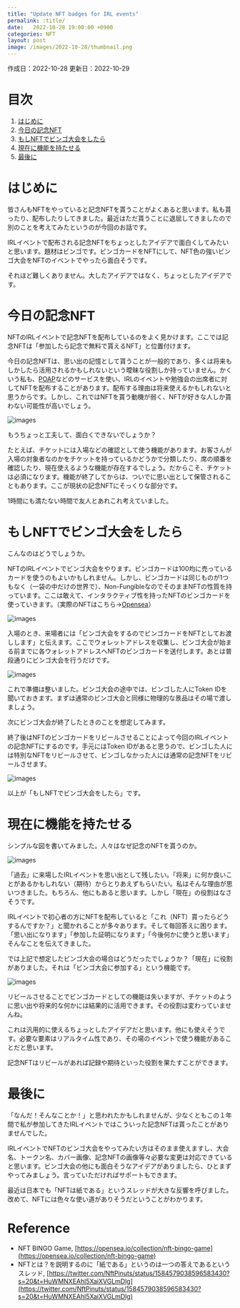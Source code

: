 ```yaml
---
title: "Update NFT badges for IRL events"
permalink: :title/
date:   2022-10-28 19:00:00 +0900
categories: NFT
layout: post
image: /images/2022-10-28/thumbnail.png
---
```


作成日：2022-10-28
更新日：2022-10-29

# **目次**
1. [はじめに](#はじめに)
2. [今日の記念NFT](#今日の記念nft)
3. [もしNFTでビンゴ大会をしたら](#もしnftでビンゴ大会をしたら)
4. [現在に機能を持たせる](#現在に機能を持たせる)
5. [最後に](#最後に)

# **はじめに**

皆さんもNFTをやっていると記念NFTを貰うことがよくあると思います。私も貰ったり、配布したりしてきました。最近はただ貰うことに退屈してきましたので別のことを考えてみたというのが今回のお話です。

IRLイベントで配布される記念NFTをちょっとしたアイデアで面白くしてみたいと思います。題材はビンゴです。ビンゴカードをNFTにして、NFT色の強いビンゴ大会をNFTのイベントでやったら面白そうです。

それほど難しくありません。大したアイデアではなく、ちょっとしたアイデアです。

# **今日の記念NFT**

NFTのIRLイベントで記念NFTを配布しているのをよく見かけます。ここでは記念NFTは「参加したら記念で無料で貰えるNFT」と位置付けます。

今日の記念NFTは、思い出の記憶として貰うことが一般的であり、多くは将来もしかしたら活用されるかもしれないという曖昧な役割しか持っていません。かくいう私も、[POAP](https://poap.xyz/)などのサービスを使い、IRLのイベントや勉強会の出席者に対してNFTを配布することがあります。配布する理由は将来使えるかもしれないと思うからです。しかし、これではNFTを貰う動機が弱く、NFTが好きな人しか貰わない可能性が高いでしょう。

![images](../images/2022-10-28/organizer2guest.png)

もうちょっと工夫して、面白くできないでしょうか？

たとえば、チケットには入場などの確認として使う機能があります。お客さんが入場の対象者なのかをチケットを持っているかどうかで分類したり、席の順番を確認したり、現在使えるような機能が存在するでしょう。だからこそ、チケットは必須になります。機能が終了してからは、ついでに思い出として保管されることもあります。ここが現状の記念NFTにそっくりな部分です。

1時間にも満たない時間で友人とあれこれ考えていました。

# **もしNFTでビンゴ大会をしたら**

こんなのはどうでしょうか。

NFTのIRLイベントでビンゴ大会をやります。ビンゴカードは100均に売っているカードを使うのもよいかもしれません。しかし、ビンゴカードは同じものが1つもなく（一袋の中だけの世界で）、Non-FungibleなのでそのままNFTの性質を持っています。ここは敢えて、インタラクティブ性を持ったNFTのビンゴカードを使っていきます。（実際のNFTはこちら→[Opensea](https://opensea.io/collection/nft-bingo-game)）

![images](../images/2022-10-28/nft-bingo-sample.png)

入場のとき、来場者には「ビンゴ大会をするのでビンゴカードをNFTとしてお渡しします」と伝えます。ここでウォレットアドレスを収集し、ビンゴ大会が始まる前までに各ウォレットアドレスへNFTのビンゴカードを送付します。あとは普段通りにビンゴ大会を行うだけです。

![images](../images/2022-10-28/nft-bingo.png)

これで準備は整いました。ビンゴ大会の途中では、ビンゴした人にToken IDを聞いておきます。まずは通常のビンゴ大会と同様に物理的な景品はその場で渡しましょう。

次にビンゴ大会が終了したときのことを想定してみます。

終了後はNFTのビンゴカードをリビールさせることによって今回のIRLイベントの記念NFTにするのです。手元にはToken IDがあると思うので、ビンゴした人には特別なNFTをリビールさせて、ビンゴしなかった人には通常の記念NFTをリビールさせます。

![images](../images/2022-10-28/reveal.png)

以上が「もしNFTでビンゴ大会をしたら」です。

# **現在に機能を持たせる**

シンプルな図を書いてみました。人々はなぜ記念のNFTを貰うのか。

![images](../images/2022-10-28/nft-badges.png)

「過去」に来場したIRLイベントを思い出として残したい。「将来」に何か良いことがあるかもしれない（期待）からとりあえずもらいたい。私はそんな理由が思いつきました。もちろん、他にもあると思います。しかし「現在」の役割はなさそうです。

IRLイベントで初心者の方にNFTを配布していると「これ（NFT）貰ったらどうするんですか？」と聞かれることが多々あります。そして毎回答えに困ります。「思い出になります」「参加した証明になります」「今後何かに使うと思います」そんなことを伝えてきました。

では上記で想定したビンゴ大会の場合はどうだったでしょうか？「現在」に役割がありました。それは「ビンゴ大会に参加する」という機能です。

![images](../images/2022-10-28/nft-badges-2.png)

リビールさせることでビンゴカードとしての機能は失いますが、チケットのように思い出や将来的な何かには結果的に活用できます。その役割は変わっていませんね。

これは汎用的に使えるちょっとしたアイデアだと思います。他にも使えそうです。必要な要素はリアルタイム性であり、その場のイベントで使う機能があることだと思います。

記念NFTはリビールがあれば記録や期待といった役割を果たすことができます。

# **最後に**

「なんだ！そんなことか！」と思われたかもしれませんが、少なくともこの１年間で私が参加してきたIRLイベントではこういった記念NFTは貰ったことがありませんでした。

IRLイベントでNFTのビンゴ大会をやってみたい方はそのまま使えますし、大会名、トークン名、カバー画像、記念NFTの画像等々必要な変更は対応できていると思います。ビンゴ大会の他にも面白そうなアイデアがありましたら、ひとまずやってみましょう。言っていただければサポートもできます。

最近は日本でも「NFTは紙である」というスレッドが大きな反響を呼びました。改めて、NFTには色々な使い道がありそうだということがわかります。

# **Reference**

- NFT BINGO Game, [https://opensea.io/collection/nft-bingo-game](https://opensea.io/collection/nft-bingo-game)
- NFTとは？を説明するのに「紙である」というのは一つの答えであるというスレッド, [https://twitter.com/NftPinuts/status/1584579038596583430?s=20&t=HuWMNXEAhl5XaiXVGLmDlg](https://twitter.com/NftPinuts/status/1584579038596583430?s=20&t=HuWMNXEAhl5XaiXVGLmDlg)
